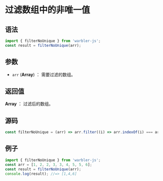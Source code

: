 # 过滤数组中的非唯一值

## 语法

```js
import { filterNoUnique } from 'warbler-js';
const result = filterNoUnique(arr);
```

## 参数

- `arr` (**Array**) ： 需要过滤的数组。

## 返回值

**Array** ： 过滤后的数组。

## 源码

```js
const filterNoUnique = (arr) => arr.filter((i) => arr.indexOf(i) === arr.lastIndexOf(i));
```

## 例子

```js
import { filterNoUnique } from 'warbler-js';
const arr = [1, 2, 2, 3, 3, 4, 5, 5, 6];
const result = filterNoUnique(arr);
console.log(result); //=> [1,4,6]
```
